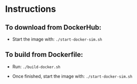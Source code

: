 # Instructions

## To download from DockerHub:

- Start the image with: `./start-docker-sim.sh`

## To build from Dockerfile:

- Run: `./build-docker.sh`

- Once finished, start the image with: `./start-docker-sim.sh`